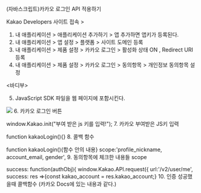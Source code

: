 (자바스크립트)카카오 로그인 API 적용하기

Kakao Developers 사이트 접속 >
1. 내 애플리케이션 > 애플리케이션 추가하기 > 앱 추가하면 앱키가 등록된다.
2. 내 애플리케이션 > 앱 설정 > 플랫폼 > 사이트 도메인 등록
3. 내 애플리케이션 > 제품 설정 > 카카오 로그인 > 활성화 상태 ON , Redirect URI 등록
4. 내 애플리케이션 > 제품 설정 > 카카오 로그인 > 동의항목 > 개인정보 동의항목 설정

<바디부>
<script src="https:/developers.kakao.com/sdk/js/kakao.js"></script>
5. JavaScript SDK 파일을 웹 페이지에 포함시킨다.

<a href="javascript:kakaoLogin();"><img src="https://developers.kakao.com/tool/resource/static/img/button/login/full/ko/kakao_login_medium_narrow.png"></a>
6. 카카오 로그인 버튼

window.Kakao.init("부여 받은 js 키를 입력!");
7. 카카오 부여받은 JS키 입력

function kakaoLogin(){}
8. 콜백 함수

function kakaoLogin(){함수 안의 내용}
scope:'profile_nickname, account_email, gender',
9. 동의항목에 체크한 내용들 scope

success: function(authObj){
window.Kakao.API.request({
url:'/v2/user/me',
success: res =>{const kakao_account = res.kakao_account;}
10. 인증 성공했을때 콜백함수 (카카오 Docs에 있는 내용과 같다.)

            
            
